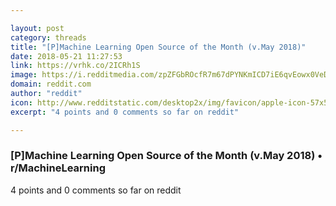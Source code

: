 ```yaml
---

layout: post
category: threads
title: "[P]Machine Learning Open Source of the Month (v.May 2018)"
date: 2018-05-21 11:27:53
link: https://vrhk.co/2ICRh1S
image: https://i.redditmedia.com/zpZFGbROcfR7m67dPYNKmICD7iE6qvEowx0VeDolDwY.jpg?w=320&s=3a5acc1dde7da5d47d9f451d4c2e2f13
domain: reddit.com
author: "reddit"
icon: http://www.redditstatic.com/desktop2x/img/favicon/apple-icon-57x57.png
excerpt: "4 points and 0 comments so far on reddit"

---
```


### [P]Machine Learning Open Source of the Month (v.May 2018) • r/MachineLearning

4 points and 0 comments so far on reddit